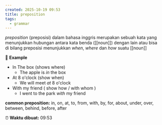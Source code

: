 ```yaml
---
created: 2025-10-19 09:53
title: preposition
tags:
  - grammar
---
```

*preposition* (preposisi) dalam bahasa inggris merupakan sebuah kata yang menunjukkan hubungan antara kata benda ([[noun]]) dengan lain atau bisa di bilang preposisi menunjukkan *when*, *where* dan *how* suatu [[noun]]

📝 **Example**
- In The box (shows where)
	- The apple is *in* the box
- At 8 o'clock (show when)
	- We will meet *at* 8 o'clock
- With my friend ( show how / with whom )
	- I went to the park *with* my friend

**common preposition:** in, on, at, to, from, with, by, for, about, under, over, between, behind, before, after

⏰ **Waktu dibuat:** 09:53